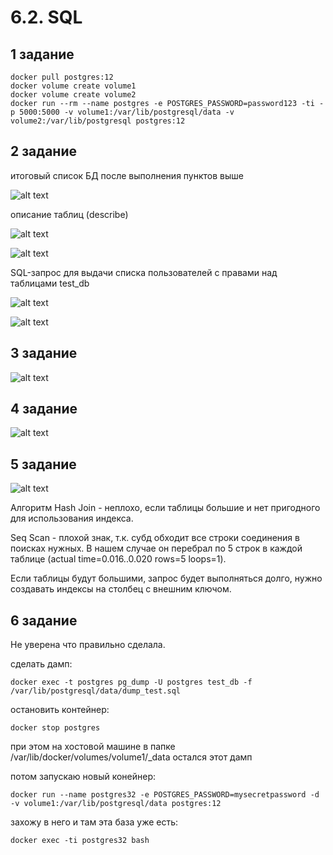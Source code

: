 # 6.2. SQL

## 1 задание
	
	docker pull postgres:12
	docker volume create volume1
	docker volume create volume2
	docker run --rm --name postgres -e POSTGRES_PASSWORD=password123 -ti -p 5000:5000 -v volume1:/var/lib/postgresql/data -v volume2:/var/lib/postgresql postgres:12

## 2 задание

итоговый список БД после выполнения пунктов выше

![alt text](https://i2.paste.pics/3cd995bffe93d92eb3a397865c6be327.png)

описание таблиц (describe)

![alt text](https://i2.paste.pics/d275691005152a2294bf5caa0825625a.png)

![alt text](https://i2.paste.pics/cb18d36a3f0d50307c06fec96e03f66a.png)

SQL-запрос для выдачи списка пользователей с правами над таблицами test_db

![alt text](https://i2.paste.pics/615261373b57f24e5035f5db01eb874b.png)

![alt text](https://i2.paste.pics/dd268999cd714c3279a56cbe4335b414.png)


## 3 задание

![alt text](https://i2.paste.pics/b5c2aeb3020cb51b8e2473d269336b89.png)

## 4 задание

![alt text](https://i2.paste.pics/717c173973219547411515613af5ac16.png)

## 5 задание

![alt text](https://i2.paste.pics/88b8ad4b193111191427b236ee8f53da.png)

Алгоритм Hash Join - неплохо, если таблицы большие и нет пригодного для использования индекса.

Seq Scan - плохой знак, т.к. субд обходит все строки соединения в поисках нужных. В нашем случае он перебрал по 5 строк в каждой таблице  (actual time=0.016..0.020 rows=5 loops=1).

Если таблицы будут большими, запрос будет выполняться долго, нужно создавать индексы на столбец с внешним ключом.


## 6 задание

Не уверена что правильно сделала.

сделать дамп:

	docker exec -t postgres pg_dump -U postgres test_db -f /var/lib/postgresql/data/dump_test.sql

остановить контейнер:
	
	docker stop postgres
	
при этом на хостовой машине в папке /var/lib/docker/volumes/volume1/_data остался этот дамп

потом запускаю новый конейнер:
	
	docker run --name postgres32 -e POSTGRES_PASSWORD=mysecretpassword -d -v volume1:/var/lib/postgresql/data postgres:12
	
захожу в него и там эта база уже есть:	
	
	docker exec -ti postgres32 bash
